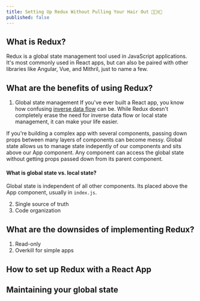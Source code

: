 ```yaml
---
title: Setting Up Redux Without Pulling Your Hair Out 💆🏻‍♀️💓
published: false
---
```


## What is Redux?
Redux is a global state management tool used in JavaScript applications. It's most commonly used in React apps, but can also be paired with other libraries like Angular, Vue, and Mithril, just to name a few.

## What are the benefits of using Redux?
1. Global state management
If you've ever built a React app, you know how confusing [inverse data flow](https://dev.to) can be. While Redux doesn't completely erase the need for inverse data flow or local state management, it can make your life easier.

If you're building a complex app with several components, passing down props between many layers of components can become messy. Global state allows us to manage state indepently of our components and sits above our App component. Any component can access the global state without getting props passed down from its parent component. 

#### What is global state vs. local state?
Global state is independent of all other components. Its placed above the App component, usually in `index.js`.

2. Single source of truth
3. Code organization

## What are the downsides of implementing Redux?
1. Read-only
2. Overkill for simple apps

## How to set up Redux with a React App

## Maintaining your global state